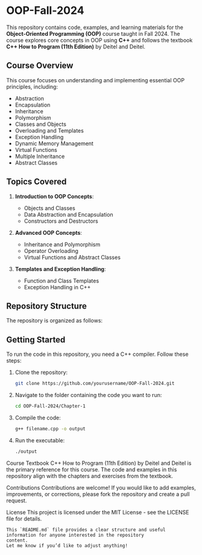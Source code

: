 # OOP-Fall-2024

This repository contains code, examples, and learning materials for the **Object-Oriented Programming (OOP)** course taught in Fall 2024. The course explores core concepts in OOP using **C++** and follows the textbook **C++ How to Program (11th Edition)** by Deitel and Deitel.

## Course Overview

This course focuses on understanding and implementing essential OOP principles, including:

- Abstraction
- Encapsulation
- Inheritance
- Polymorphism
- Classes and Objects
- Overloading and Templates
- Exception Handling
- Dynamic Memory Management
- Virtual Functions
- Multiple Inheritance
- Abstract Classes

## Topics Covered

1. **Introduction to OOP Concepts**:
    - Objects and Classes
    - Data Abstraction and Encapsulation
    - Constructors and Destructors

2. **Advanced OOP Concepts**:
    - Inheritance and Polymorphism
    - Operator Overloading
    - Virtual Functions and Abstract Classes

3. **Templates and Exception Handling**:
    - Function and Class Templates
    - Exception Handling in C++

## Repository Structure

The repository is organized as follows:


## Getting Started

To run the code in this repository, you need a C++ compiler. Follow these steps:

1. Clone the repository:
   ```bash
   git clone https://github.com/yourusername/OOP-Fall-2024.git

2. Navigate to the folder containing the code you want to run:
    ```bash
    cd OOP-Fall-2024/Chapter-1

3. Compile the code:
    ```bash
    g++ filename.cpp -o output
4. Run the executable:
    ```bash
    ./output
Course Textbook
C++ How to Program (11th Edition) by Deitel and Deitel is the primary reference for this course. The code and examples in this repository align with the chapters and exercises from the textbook.

Contributions
Contributions are welcome! If you would like to add examples, improvements, or corrections, please fork the repository and create a pull request.

License
This project is licensed under the MIT License - see the LICENSE file for details.

```vbnet
This `README.md` file provides a clear structure and useful 
information for anyone interested in the repository 
content. 
Let me know if you’d like to adjust anything!
